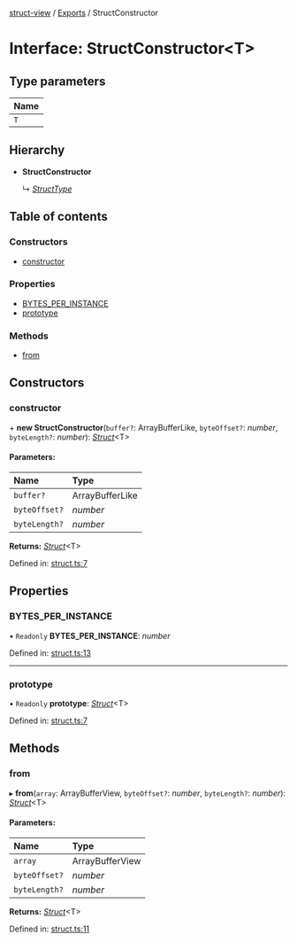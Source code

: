 [struct-view](../README.md) / [Exports](../modules.md) / StructConstructor

# Interface: StructConstructor<T\>

## Type parameters

Name |
:------ |
`T` |

## Hierarchy

* **StructConstructor**

  ↳ [*StructType*](structtype.md)

## Table of contents

### Constructors

- [constructor](structconstructor.md#constructor)

### Properties

- [BYTES\_PER\_INSTANCE](structconstructor.md#bytes_per_instance)
- [prototype](structconstructor.md#prototype)

### Methods

- [from](structconstructor.md#from)

## Constructors

### constructor

\+ **new StructConstructor**(`buffer?`: ArrayBufferLike, `byteOffset?`: *number*, `byteLength?`: *number*): [*Struct*](../types/struct.md)<T\>

#### Parameters:

Name | Type |
:------ | :------ |
`buffer?` | ArrayBufferLike |
`byteOffset?` | *number* |
`byteLength?` | *number* |

**Returns:** [*Struct*](../types/struct.md)<T\>

Defined in: [struct.ts:7](https://github.com/patrickroberts/struct-view/blob/main/src/struct.ts#L7)

## Properties

### BYTES\_PER\_INSTANCE

• `Readonly` **BYTES\_PER\_INSTANCE**: *number*

Defined in: [struct.ts:13](https://github.com/patrickroberts/struct-view/blob/main/src/struct.ts#L13)

___

### prototype

• `Readonly` **prototype**: [*Struct*](../types/struct.md)<T\>

Defined in: [struct.ts:7](https://github.com/patrickroberts/struct-view/blob/main/src/struct.ts#L7)

## Methods

### from

▸ **from**(`array`: ArrayBufferView, `byteOffset?`: *number*, `byteLength?`: *number*): [*Struct*](../types/struct.md)<T\>

#### Parameters:

Name | Type |
:------ | :------ |
`array` | ArrayBufferView |
`byteOffset?` | *number* |
`byteLength?` | *number* |

**Returns:** [*Struct*](../types/struct.md)<T\>

Defined in: [struct.ts:11](https://github.com/patrickroberts/struct-view/blob/main/src/struct.ts#L11)
